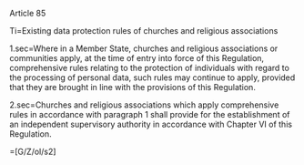 Article 85

Ti=Existing data protection rules of churches and religious associations

1.sec=Where in a Member State, churches and religious associations or communities apply, at the time of entry into force of this Regulation, comprehensive rules relating to the protection of individuals with regard to the processing of personal data, such rules may continue to apply, provided that they are brought in line with the provisions of this Regulation.

2.sec=Churches and religious associations which apply comprehensive rules in accordance with paragraph 1 shall provide for the establishment of an independent supervisory authority in accordance with Chapter VI of this Regulation.

=[G/Z/ol/s2]
